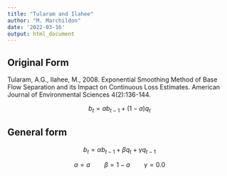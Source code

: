 ```yaml
---
title: "Tularam and Ilahee"
author: "M. Marchildon"
date: '2022-03-16'
output: html_document
---
```



## Original Form
Tularam, A.G., Ilahee, M., 2008. Exponential Smoothing Method of Base Flow Separation and its Impact on Continuous Loss Estimates. American Journal of Environmental Sciences 4(2):136-144.

$$b_t=ab_{t-1}+(1-a)q_t$$	

## General form

$$
  b_t = \alpha b_{t-1} + \beta q_t + \gamma q_{t-1}
$$

$$\alpha = a \qquad \beta = 1-a \qquad \gamma=0.0$$